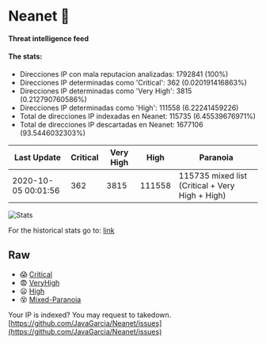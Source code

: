# Neanet :hocho:
#### Threat intelligence feed
#### The stats:

- Direcciones IP con mala reputacion analizadas: 1792841 (100%)
- Direcciones IP determinadas como 'Critical':  362 (0.020191416863%)
- Direcciones IP determinadas como 'Very High':  3815 (0.212790760586%)
- Direcciones IP determinadas como 'High':  111558 (6.22241459226)
- Total de direcciones IP indexadas en Neanet:  115735 (6.45539676971%)
- Total de direcciones IP descartadas en Neanet:  1677106 (93.5446032303%)

| Last Update | Critical | Very High | High | Paranoia |
| --- | --- | --- | --- | --- |
| 2020-10-05 00:01:56 | 362 | 3815 | 111558 | 115735 mixed list (Critical + Very High + High)|

![Stats](https://docs.google.com/spreadsheets/d/e/2PACX-1vSnaNMIXVabIpDJjufMlzH7poXnshF3mgd8Is1g9ytUEzVsP5my4Trn8f-xkoLLQ38xpL3HtmUexLo6/pubchart?oid=501124687&format=image)

For the historical stats go to: [link](/stats.csv)
## Raw
- :scream: [Critical](https://raw.githubusercontent.com/JavaGarcia/Neanet/master/blacklists/neanet_critical.txt)
- :fearful: [VeryHigh](https://raw.githubusercontent.com/JavaGarcia/Neanet/master/blacklists/neanet_veryHigh.txtt)
- :frowning: [High](https://raw.githubusercontent.com/JavaGarcia/Neanet/master/blacklists/neanet_high.txt)
- :dizzy_face: [Mixed-Paranoia](https://raw.githubusercontent.com/JavaGarcia/Neanet/master/blacklists/neanet_all.txt)


Your IP is indexed? You may request to takedown. [https://github.com/JavaGarcia/Neanet/issues](https://github.com/JavaGarcia/Neanet/issues)





































































































































































































































































































































































































































































































































































































































































































































































































































































































































































































































































































































































































































































